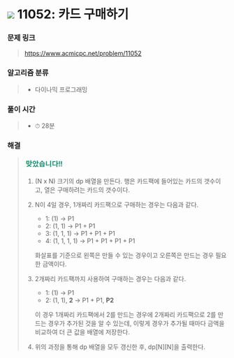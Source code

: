 # <img src="https://static.solved.ac/tier_small/10.svg" width=30> 11052: 카드 구매하기 

### 문제 링크
> https://www.acmicpc.net/problem/11052

### 알고리즘 분류
>- 다이나믹 프로그래밍

### 풀이 시간
>- ⏱ 28분

### 해결
> ![good](../../../Img/good.png)
>1. (N x N) 크기의 dp 배열을 만든다. 행은 카드팩에 들어있는 카드의 갯수이고, 열은 구매하려는 카드의 갯수이다.
>2. N이 4일 경우, 1개짜리 카드팩으로 구매하는 경우는 다음과 같다.
>       - 1: (1) -> P1
>       - 2: (1, 1) -> P1 + P1
>       - 3: (1, 1, 1) -> P1 + P1 + P1
>       - 4: (1, 1, 1, 1) -> P1 + P1 + P1 + P1  
>
>       화살표를 기준으로 왼쪽은 만들 수 있는 경우이고 오른쪽은 만드는 경우 필요한 금액이다.
>
>3. 2개짜리 카드팩까지 사용하여 구매하는 경우는 다음과 같다.
>       - 1: (1) -> P1
>       - 2: (1, 1), **2** -> P1 + P1, **P2**
>
>       이 경우 1개짜리 카드팩에서 2를 만드는 경우에 2개짜리 카드팩으로 2를 만드는 경우가 추가된 것을 알 수 있는데, 이렇게 경우가 추가될 때마다 금액을 비교하여 더 큰 값을 배열에 저장한다.
>4. 위의 과정을 통해 dp 배열을 모두 갱신한 후, dp[N][N]을 출력한다.
